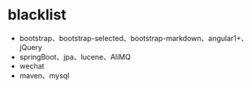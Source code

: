# blacklist
- bootstrap、bootstrap-selected、bootstrap-markdown、angular1+、jQuery
- springBoot、jpa、lucene、AliMQ
- wechat
- maven、mysql